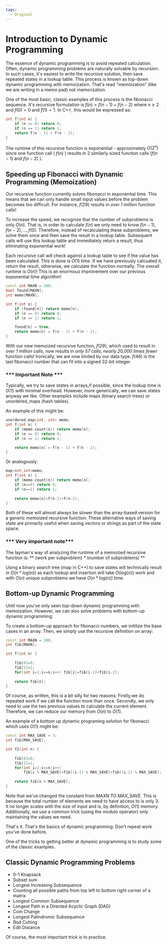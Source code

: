 ```yaml
---
tags:
  - Original
---
```


# Introduction to Dynamic Programming

The essence of dynamic programming is to avoid repeated calculation.  Often, dynamic programming problems are naturally solvable by recursion. In such cases, it's easiest to write the recursive solution, then save repeated states in a lookup table. This process is known as top-down dynamic programming with memoization. That's read "memoization" (like we are writing in a memo pad) not memorization.

One of the most basic, classic examples of this process is the fibonacci sequence. It's recursive formulation is $f(n) = f(n-1) + f(n-2)$ where $n \ge 2$ and $f(0)=0$ and $f(1)=1$. In C++, this would be expressed as:

```cpp
int f(int n) {
    if (n == 0) return 0;
    if (n == 1) return 1;
    return f(n - 1) + f(n - 2);
}
```

The runtime of this recursive function is exponential - approximately $O(2^n)$ since one function call ( $f(n)$ ) results in 2 similarly sized function calls ($f(n-1)$ and $f(n-2)$ ).

## Speeding up Fibonacci with Dynamic Programming (Memoization)

Our recursive function currently solves fibonacci in exponential time. This means that we can only handle small input values before the problem becomes too difficult. For instance, $f(29)$ results in *over 1 million* function calls!

To increase the speed, we recognize that the number of subproblems is only $O(n)$. That is, in order to calculate $f(n)$ we only need to know $f(n-1),f(n-2), \dots ,f(0)$. Therefore, instead of recalculating these subproblems, we solve them once and then save the result in a lookup table.  Subsequent calls will use this lookup table and immediately return a result, thus eliminating exponential work! 

Each recursive call will check against a lookup table to see if the value has been calculated. This is done is $O(1)$ time.  If we have previously calcuated it, return the result, otherwise, we calculate the function normally. The overall runtime is $O(n)$! This is an enormous improvement over our previous exponential time algorithm!

```cpp
const int MAXN = 100;
bool found[MAXN];
int memo[MAXN];

int f(int n) {
    if (found[n]) return memo[n];
    if (n == 0) return 0;
    if (n == 1) return 1;

    found[n] = true;
    return memo[n] = f(n - 1) + f(n - 2);
}
```

With our new memoized recursive function, $f(29)$, which used to result in *over 1 million calls*, now results in *only 57 calls*, *nearly 20,000 times fewer* function calls! Ironically, we are now limited by our data type. $f(46)$ is the last fibonacci number that can fit into a signed 32-bit integer.

### *** Important Note ***

Typically, we try to save states in arrays,if possible, since the lookup time is $O(1)$ with minimal overhead.  However, more generically, we can save states anyway we like. Other examples include maps (binary search trees) or unordered_maps (hash tables).

An example of this might be:

```cpp
unordered_map<int, int> memo;
int f(int n) {
    if (memo.count(n)) return memo[n];
    if (n == 0) return 0;
    if (n == 1) return 1;

    return memo[n] = f(n - 1) + f(n - 2);
}
```

Or analogously:

```cpp
map<int,int>memo;
int f(int n) {
    if (memo.count(n)) return memo[n];
    if (n==0) return 0;
    if (n==1) return 1;
    
    return memo[n]=f(n-1)+f(n-2);
}
```

Both of these will almost always be slower than the array-based version for a generic memoized recursive function.
These alternative ways of saving state are primarily useful when saving vectors or strings as part of the state space.

### *** Very important note***

The layman's way of analyzing the runtime of a memoized recursive function is:
** (work per subproblem) * (number of subproblems) **


Using a binary search tree (map in C++) to save states will technically result in $O(n * log(n))$ as each lookup and insertion will take $O(log(n))$ work and with $O(n)$ unique subproblems we have $O(n*log(n))$ time.

## Bottom-up Dynamic Programming

Until now you've only seen top-down dynamic programming with memoization. However, we can also solve problems with bottom-up dynamic programming. 

To create a bottom-up approach for fibonacci numbers, we initilize the base cases in an array. Then, we simply use the recursive definition on array:

```cpp
const int MAXN = 100;
int fib[MAXN];

int f(int n) {
    
    fib[0]=0;
    fib[1]=1;
    for(int i=2;i<=n;i++) fib[i]=fib[i-1]+fib[i-2];
    
    return fib[n];
}
```

Of course, as written, this is a bit silly for two reasons: 
Firstly,we do repeated work if we call the function more than once. 
Secondly, we only need to use the two previous values to calculate the current element. Therefore, we can reduce our memory from $O(n)$ to $O(1)$. 

An example of a bottom up dynamic programing solution for fibonacci which uses $O(1)$ might be:

```cpp
const int MAX_SAVE = 3;
int fib[MAX_SAVE];

int f2(int n) {
    
    fib[0]=0;
    fib[1]=1;
    for(int i=2;i<=n;i++) 
        fib[i % MAX_SAVE]=fib[(i-1) % MAX_SAVE]+fib[(i-2) % MAX_SAVE];
    
    return fib[n % MAX_SAVE];
}
```

Note that we've changed the constant from *MAXN* TO *MAX_SAVE*. This is because the total number of elements we need to have access to is only 3. It no longer scales with the size of input and is, by definition, $O(1)$ memory. Additionally, we use a common trick (using the modulo operator) only maintaining the values we need.

That's it. That's the basics of dynamic programming: Don't repeat work you've done before.  

One of the tricks to getting better at dynamic programming is to study some of the classic examples.

## Classic Dynamic Programming Problems
- 0-1 Knapsack
- Subset sum
- Longest Increasing Subsequence
- Counting all possible paths from top left to bottom right corner of a matrix
- Longest Common Subsequence 
- Longest Path in a Directed Acyclic Graph (DAG)
- Coin Change
- Longest Palindromic Subsequence
- Rod Cutting
- Edit Distance

Of course, the most important trick is to practice.